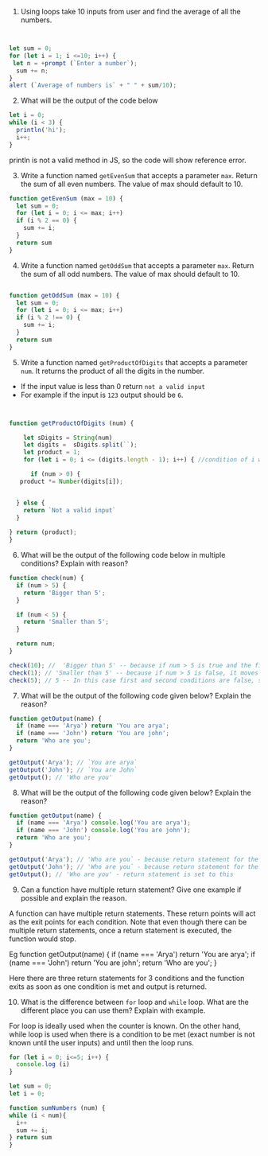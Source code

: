 1. Using loops take 10 inputs from user and find the average of all the numbers.



```js


let sum = 0;
for (let i = 1; i <=10; i++) {
 let n = +prompt (`Enter a number`);
  sum += n;
}
alert (`Average of numbers is` + " " + sum/10);

```
 

2. What will be the output of the code below

```js
let i = 0;
while (i < 3) {
  println('hi');
  i++;
}
```
println is not a valid method in JS, so the code will show reference error. 



3. Write a function named `getEvenSum` that accepts a parameter `max`. Return the sum of all even numbers. The value of max should default to 10.


```js
function getEvenSum (max = 10) {
  let sum = 0;
  for (let i = 0; i <= max; i++)
  if (i % 2 == 0) {
    sum += i;
  }
  return sum
}
```


4. Write a function named `getOddSum` that accepts a parameter `max`. Return the sum of all odd numbers. The value of max should default to 10.

```js

function getOddSum (max = 10) {
  let sum = 0;
  for (let i = 0; i <= max; i++)
  if (i % 2 !== 0) {
    sum += i;
  }
  return sum
}

```


5. Write a function named `getProductOfDigits` that accepts a parameter `num`. It returns the product of all the digits in the number.

- If the input value is less than 0 return `not a valid input`
- For example if the input is `123` output should be `6`.

```js


function getProductOfDigits (num) {

    let sDigits = String(num)
    let digits =  sDigits.split(``);
    let product = 1;
    for (let i = 0; i <= (digits.length - 1); i++) { //condition of i would be n-1 after split method

      if (num > 0) {
   product *= Number(digits[i]);


  } else {
    return `Not a valid input`
  } 
  
} return (product);
}

```


6. What will be the output of the following code below in multiple conditions? Explain with reason?

```js
function check(num) {
  if (num > 5) {
    return 'Bigger than 5';
  }

  if (num < 5) {
    return 'Smaller than 5';
  }

  return num;
}

check(10); //  'Bigger than 5' -- because if num > 5 is true and the first if condition is triggered
check(1); // 'Smaller than 5' -- because if num > 5 is false, it moves to the next condition in the code which is if num < 5 is true.Since the second condition is true, the second return statement is triggered condition is triggered.
check(5); // 5 -- In this case first and second conditions are false, so it returns the number value. 
```

7. What will be the output of the following code given below? Explain the reason?

```js
function getOutput(name) {
  if (name === 'Arya') return 'You are arya';
  if (name === 'John') return 'You are john';
  return 'Who are you';
}

getOutput('Arya'); // `You are arya`
getOutput('John'); // `You are John`
getOutput(); // 'Who are you'
```

8. What will be the output of the following code given below? Explain the reason?

```js
function getOutput(name) {
  if (name === 'Arya') console.log('You are arya');
  if (name === 'John') console.log('You are john');
  return 'Who are you';
}

getOutput('Arya'); // 'Who are you` - because return statement for the function is set to this. But we would see 'You are arya' in the console.
getOutput('John'); // 'Who are you` - because return statement for the function is set to this. But we would see 'You are john' in the console.
getOutput(); // 'Who are you' - return statement is set to this
```

9. Can a function have multiple return statement? Give one example if possible and explain the reason.

A function can have multiple return statements. These return points will act as the exit points for each condition. Note that even though there can be multiple return statements, once a return statement is executed,  the function would stop. 

Eg
function getOutput(name) {
  if (name === 'Arya') return 'You are arya';
  if (name === 'John') return 'You are john';
  return 'Who are you';
}

Here there are three return statements for 3 conditions and the function exits as soon as one condition is met and output is returned. 





10. What is the difference between `for` loop and `while` loop. What are the different place you can use them? Explain with example.

For loop is ideally used when the counter is known. On the other hand, while loop is used when there is a condition to be met (exact number is not known until the user inputs) and until then the loop runs. 
```js
for (let i = 0; i<=5; i++) {
  console.log (i)
}

```

```js
let sum = 0;
let i = 0;

function sumNumbers (num) {
while (i < num){
  i++
  sum += i;
} return sum
}

```

